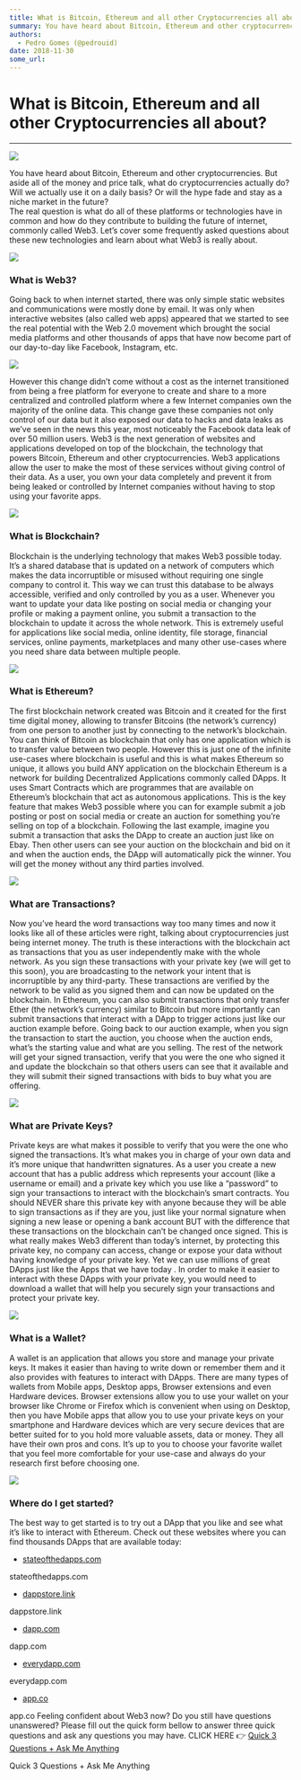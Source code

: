 ```yaml
---
title: What is Bitcoin, Ethereum and all other Cryptocurrencies all about?
summary: You have heard about Bitcoin, Ethereum and other cryptocurrencies. But aside all of the money and price talk, what do cryptocurrencies actually do?Will we actually use it on a daily basis? Or will the hype fade and stay as a niche market in the future? The real question is what do all of these platforms or technologies have in common and how do they contribute to building the future of internet, commonly called Web3. Let’s cover some frequently asked questions about these new technologies and le
authors:
  - Pedro Gomes (@pedrouid)
date: 2018-11-30
some_url: 
---
```


# What is Bitcoin, Ethereum and all other Cryptocurrencies all about?



----


![](https://api.beta.kauri.io:443/ipfs/QmavJ3TNL3eevBS6pPUaHhSok6VFQycckp8CZBC3ZtrmXh)

You have heard about Bitcoin, Ethereum and other cryptocurrencies. But aside all of the money and price talk, what do cryptocurrencies actually do?Will we actually use it on a daily basis? Or will the hype fade and stay as a niche market in the future?  
 The real question is what do all of these platforms or technologies have in common and how do they contribute to building the future of internet, commonly called Web3. Let’s cover some frequently asked questions about these new technologies and learn about what Web3 is really about.

![](https://api.beta.kauri.io:443/ipfs/Qmdq2NLipVESCVuTV558NmTMs6pHUVGbNik9aB45rRasS7)


### What is Web3?
Going back to when internet started, there was only simple static websites and communications were mostly done by email. It was only when interactive websites (also called web apps) appeared that we started to see the real potential with the Web 2.0 movement which brought the social media platforms and other thousands of apps that have now become part of our day-to-day like Facebook, Instagram, etc.

![](https://api.beta.kauri.io:443/ipfs/QmQGYMyNVN8AjFRKFrzR27Av4Wu3qqP8p5WN7En7VvwTvv)

However this change didn’t come without a cost as the internet transitioned from being a free platform for everyone to create and share to a more centralized and controlled platform where a few Internet companies own the majority of the online data. This change gave these companies not only control of our data but it also exposed our data to hacks and data leaks as we’ve seen in the news this year, most noticeably the Facebook data leak of over 50 million users.
Web3 is the next generation of websites and applications developed on top of the blockchain, the technology that powers Bitcoin, Ethereum and other cryptocurrencies. Web3 applications allow the user to make the most of these services without giving control of their data. As a user, you own your data completely and prevent it from being leaked or controlled by Internet companies without having to stop using your favorite apps.

![](https://api.beta.kauri.io:443/ipfs/Qmb3uT7fPyQCjLPe2Jnu4G4nJ5NqcFoVqcvey7gVfEBvr4)


### What is Blockchain?
Blockchain is the underlying technology that makes Web3 possible today. It’s a shared database that is updated on a network of computers which makes the data incorruptible or misused without requiring one single company to control it. This way we can trust this database to be always accessible, verified and only controlled by you as a user.
Whenever you want to update your data like posting on social media or changing your profile or making a payment online, you submit a transaction to the blockchain to update it across the whole network. This is extremely useful for applications like social media, online identity, file storage, financial services, online payments, marketplaces and many other use-cases where you need share data between multiple people.

![](https://api.beta.kauri.io:443/ipfs/Qmamn1ioo2Fw9HjPm6STWTqLSfxtGqNqSCUWVhsTa1Nrin)


### What is Ethereum?
The first blockchain network created was Bitcoin and it created for the first time digital money, allowing to transfer Bitcoins (the network’s currency) from one person to another just by connecting to the network’s blockchain. You can think of Bitcoin as blockchain that only has one application which is to transfer value between two people. However this is just one of the infinite use-cases where blockchain is useful and this is what makes Ethereum so unique, it allows you build ANY application on the blockchain
Ethereum is a network for building Decentralized Applications commonly called DApps. It uses Smart Contracts which are programmes that are available on Ethereum’s blockchain that act as autonomous applications. This is the key feature that makes Web3 possible where you can for example submit a job posting or post on social media or create an auction for something you’re selling on top of a blockchain.
Following the last example, imagine you submit a transaction that asks the DApp to create an auction just like on Ebay. Then other users can see your auction on the blockchain and bid on it and when the auction ends, the DApp will automatically pick the winner. You will get the money without any third parties involved.

![](https://api.beta.kauri.io:443/ipfs/QmaeHCdmTi9u2Xvb5HHYfzRJ7pdGEfaJ4nxPgaSi5edCHu)


### What are Transactions?
Now you’ve heard the word transactions way too many times and now it looks like all of these articles were right, talking about cryptocurrencies just being internet money. The truth is these interactions with the blockchain act as transactions that you as user independently make with the whole network.
As you sign these transactions with your private key (we will get to this soon), you are broadcasting to the network your intent that is incorruptible by any third-party. These transactions are verified by the network to be valid as you signed them and can now be updated on the blockchain. In Ethereum, you can also submit transactions that only transfer Ether (the network’s currency) similar to Bitcoin but more importantly can submit transactions that interact with a DApp to trigger actions just like our auction example before.
Going back to our auction example, when you sign the transaction to start the auction, you choose when the auction ends, what’s the starting value and what are you selling. The rest of the network will get your signed transaction, verify that you were the one who signed it and update the blockchain so that others users can see that it available and they will submit their signed transactions with bids to buy what you are offering.

![](https://api.beta.kauri.io:443/ipfs/QmekkkQ1a85kMZ6wqGXZAZDQmN6TdrXX8q5tuXq5pwAHf7)


### What are Private Keys?
Private keys are what makes it possible to verify that you were the one who signed the transactions. It’s what makes you in charge of your own data and it’s more unique that handwritten signatures. As a user you create a new account that has a public address which represents your account (like a username or email) and a private key which you use like a “password” to sign your transactions to interact with the blockchain’s smart contracts. You should NEVER share this private key with anyone because they will be able to sign transactions as if they are you, just like your normal signature when signing a new lease or opening a bank account BUT with the difference that these transactions on the blockchain can’t be changed once signed.
This is what really makes Web3 different than today’s internet, by protecting this private key, no company can access, change or expose your data without having knowledge of your private key. Yet we can use millions of great DApps just like the Apps that we have today . In order to make it easier to interact with these DApps with your private key, you would need to download a wallet that will help you securely sign your transactions and protect your private key.

![](https://api.beta.kauri.io:443/ipfs/QmZ1k5i94YoHoMuvaK6DG8gNQQEVNYQRPjDL2yYYJU6KJs)


### What is a Wallet?
A wallet is an application that allows you store and manage your private keys. It makes it easier than having to write down or remember them and it also provides with features to interact with DApps.
There are many types of wallets from Mobile apps, Desktop apps, Browser extensions and even Hardware devices. Browser extensions allow you to use your wallet on your browser like Chrome or Firefox which is convenient when using on Desktop, then you have Mobile apps that allow you to use your private keys on your smartphone and Hardware devices which are very secure devices that are better suited for to you hold more valuable assets, data or money.
They all have their own pros and cons. It’s up to you to choose your favorite wallet that you feel more comfortable for your use-case and always do your research first before choosing one.

![](https://api.beta.kauri.io:443/ipfs/QmVsFKVrEckURhVhzDVgkX5QifWmPhbrq891B9EPXUCB8h)


### Where do I get started?
The best way to get started is to try out a DApp that you like and see what it’s like to interact with Ethereum. Check out these websites where you can find thousands DApps that are available today:



 *  [stateofthedapps.com](https://www.stateofthedapps.com) 
> 
stateofthedapps.com

 *  [dappstore.link](https://dappstore.link) 
> 
dappstore.link

 *  [dapp.com](https://www.dapp.com) 
> 
dapp.com

 *  [everydapp.com](https://everydapp.com) 
> 
everydapp.com

 *  [app.co](https://app.co) 
> 
app.co
Feeling confident about Web3 now? Do you still have questions unanswered? Please fill out the quick form bellow to answer three quick questions and ask any questions you may have.
CLICK HERE 👉 
[Quick 3 Questions + Ask Me Anything](https://pedrogomes6.typeform.com/to/drlCUn)
 
> 
Quick 3 Questions + Ask Me Anything
